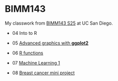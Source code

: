 # BIMM143
My classwork from [BIMM143 S25](https://bioboot.github.io/bimm143_S25/) at UC San Diego.

- 04 Into to R 

- 05 [Advanced graphics with **ggplot2**](https://github.com/jeeny119/bimm143_github/blob/main/Class05/class05.md)

- 06 [R functions](https://github.com/jeeny119/bimm143_github/blob/main/Class06/Class06.md)

- 07 [Machine Learning 1](https://github.com/jeeny119/bimm143_github/blob/main/Class07/Class7.md)

- 08 [Breast cancer mini project](https://github.com/jeeny119/bimm143_github/blob/main/Class08/Class8.md)






